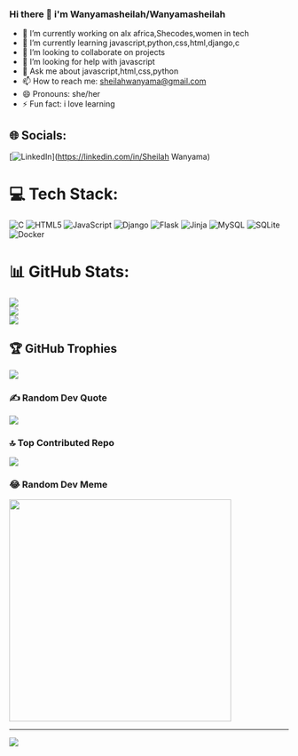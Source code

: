 ### Hi there 👋 i'm Wanyamasheilah/Wanyamasheilah




- 🔭 I’m currently working on alx africa,Shecodes,women in tech
- 🌱 I’m currently learning  javascript,python,css,html,django,c
- 👯 I’m looking to collaborate on projects
- 🤔 I’m looking for help with javascript
- 💬 Ask me about javascript,html,css,python
- 📫 How to reach me: sheilahwanyama@gmail.com
- 😄 Pronouns: she/her
- ⚡ Fun fact: i love  learning 

  
## 🌐 Socials:
[![LinkedIn](https://img.shields.io/badge/LinkedIn-%230077B5.svg?logo=linkedin&logoColor=white)](https://linkedin.com/in/Sheilah Wanyama) 

# 💻 Tech Stack:
![C](https://img.shields.io/badge/c-%2300599C.svg?style=for-the-badge&logo=c&logoColor=white) ![HTML5](https://img.shields.io/badge/html5-%23E34F26.svg?style=for-the-badge&logo=html5&logoColor=white) ![JavaScript](https://img.shields.io/badge/javascript-%23323330.svg?style=for-the-badge&logo=javascript&logoColor=%23F7DF1E) ![Django](https://img.shields.io/badge/django-%23092E20.svg?style=for-the-badge&logo=django&logoColor=white) ![Flask](https://img.shields.io/badge/flask-%23000.svg?style=for-the-badge&logo=flask&logoColor=white) ![Jinja](https://img.shields.io/badge/jinja-white.svg?style=for-the-badge&logo=jinja&logoColor=black) ![MySQL](https://img.shields.io/badge/mysql-%2300000f.svg?style=for-the-badge&logo=mysql&logoColor=white) ![SQLite](https://img.shields.io/badge/sqlite-%2307405e.svg?style=for-the-badge&logo=sqlite&logoColor=white) ![Docker](https://img.shields.io/badge/docker-%230db7ed.svg?style=for-the-badge&logo=docker&logoColor=white)
# 📊 GitHub Stats:
![](https://github-readme-stats.vercel.app/api?username=Wanyamasheilah&theme=radical&hide_border=false&include_all_commits=false&count_private=false)<br/>
![](https://github-readme-streak-stats.herokuapp.com/?user=Wanyamasheilah&theme=radical&hide_border=false)<br/>
![](https://github-readme-stats.vercel.app/api/top-langs/?username=Wanyamasheilah&theme=radical&hide_border=false&include_all_commits=false&count_private=false&layout=compact)

## 🏆 GitHub Trophies
![](https://github-profile-trophy.vercel.app/?username=Wanyamasheilah&theme=radical&no-frame=false&no-bg=true&margin-w=4)

### ✍️ Random Dev Quote
![](https://quotes-github-readme.vercel.app/api?type=horizontal&theme=radical)

### 🔝 Top Contributed Repo
![](https://github-contributor-stats.vercel.app/api?username=Wanyamasheilah&limit=5&theme=radical&combine_all_yearly_contributions=true)

### 😂 Random Dev Meme
<img src='https://randommeme-five.vercel.app/' style="height: 400px;"/>

---
[![](https://visitcount.itsvg.in/api?id=Wanyamasheilah&icon=0&color=0)](https://visitcount.itsvg.in)

<!-- Proudly created with GPRM ( https://gprm.itsvg.in ) -->
